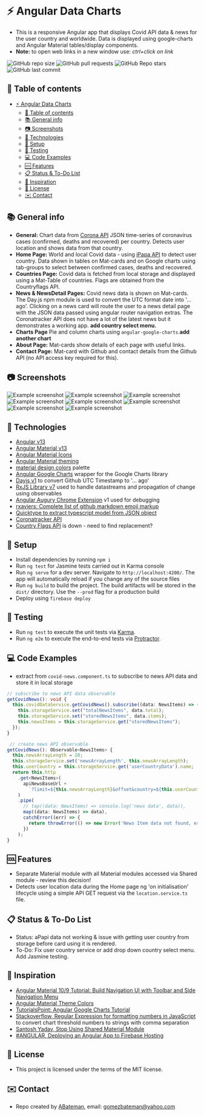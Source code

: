# :zap: Angular Data Charts

* This is a responsive Angular app that displays Covid API data & news for the user country and worldwide. Data is displayed using google-charts and Angular Material tables/display components.
* **Note:** to open web links in a new window use: _ctrl+click on link_

![GitHub repo size](https://img.shields.io/github/repo-size/AndrewJBateman/angular-data-charts?style=plastic)
![GitHub pull requests](https://img.shields.io/github/issues-pr/AndrewJBateman/angular-data-charts?style=plastic)
![GitHub Repo stars](https://img.shields.io/github/stars/AndrewJBateman/angular-data-charts?style=plastic)
![GitHub last commit](https://img.shields.io/github/last-commit/AndrewJBateman/angular-data-charts?style=plastic)

## :page_facing_up: Table of contents

* [:zap: Angular Data Charts](#zap-angular-data-charts)
  * [:page_facing_up: Table of contents](#page_facing_up-table-of-contents)
  * [:books: General info](#books-general-info)
  * [:camera: Screenshots](#camera-screenshots)
  * [:signal_strength: Technologies](#signal_strength-technologies)
  * [:floppy_disk: Setup](#floppy_disk-setup)
  * [:flashlight: Testing](#flashlight-testing)
  * [:computer: Code Examples](#computer-code-examples)
  * [:cool: Features](#cool-features)
  * [:clipboard: Status & To-Do List](#clipboard-status--to-do-list)
  * [:clap: Inspiration](#clap-inspiration)
  * [:file_folder: License](#file_folder-license)
  * [:envelope: Contact](#envelope-contact)

## :books: General info

* **General:** Chart data from [Corona API](https://api.coronatracker.com/) JSON time-series of coronavirus cases (confirmed, deaths and recovered) per country. Detects user location and shows data from that country.
* **Home Page:** World and local Covid data - using [iPapa API](https://ipapi.co/) to detect user country. Data shown in tables on Mat-cards and on Google charts using tab-groups to select between confirmed cases, deaths and recovered.
* **Countries Page:** Covid data is fetched from local storage and displayed using a Mat-Table of countries. Flags are obtained from the Countryflags API.
* **News & NewsDetail Pages:** Covid news data is shown on Mat-cards. The Day.js npm module is used to convert the UTC format date into '... ago'. Clicking on a news card will route the user to a news detail page with the JSON data passed using angular router navigation extras. The Coronatracker API does not have a lot of the latest news but it demonstrates a working app. **add country select menu.**
* **Charts Page** Pie and column charts using `angular-google-charts`.**add another chart**
* **About Page:** Mat-cards show details of each page with useful links.
* **Contact Page:** Mat-card with Github and contact details from the Github API (no API access key required for this).

## :camera: Screenshots

![Example screenshot](./img/home.png)
![Example screenshot](./img/home-mob.png)
![Example screenshot](./img/country-list.png)
![Example screenshot](./img/news.png)
![Example screenshot](./img/charts.png)
![Example screenshot](./img/about.png)
![Example screenshot](./img/contact.png)
![Example screenshot](./img/screen-sizes.png)

## :signal_strength: Technologies

* [Angular v13](https://angular.io/)
* [Angular Material v13](https://material.angular.io/)
* [Angular Material Icons](https://material.io/resources/icons/?style=baseline)
* [Angular Material theming](https://material.angular.io/guide/theming)
* [material design colors](https://www.materialpalette.com/colors) palette
* [Angular Google Charts](https://www.npmjs.com/package/angular-google-charts) wrapper for the Google Charts library
* [Dayjs v1](https://github.com/iamkun/dayjs) to convert Github UTC Timestamp to '... ago'
* [RxJS Library v7](https://angular.io/guide/rx-library) used to handle datastreams and propagation of change using observables
* [Angular Augury Chrome Extension](https://chrome.google.com/webstore/detail/augury/elgalmkoelokbchhkhacckoklkejnhcd) v1 used for debugging
* [rxaviers: Complete list of github markdown emoji markup](https://gist.github.com/rxaviers/7360908)
* [Quicktype to extract typescript model from JSON object](https://app.quicktype.io/)
* [Coronatracker API](http://api.coronatracker.com/)
* [Country Flags API](https://www.countryflags.io) is down - need to find replacement?

## :floppy_disk: Setup

* Install dependencies by running `npm i`
* Run `ng test` for Jasmine tests carried out in Karma console
* Run `ng serve` for a dev server. Navigate to `http://localhost:4200/`. The app will automatically reload if you change any of the source files
* Run `ng build` to build the project. The build artifacts will be stored in the `dist/` directory. Use the `--prod` flag for a production build
* Deploy using `firebase deploy`

## :flashlight: Testing

* Run `ng test` to execute the unit tests via [Karma](https://karma-runner.github.io).
* Run `ng e2e` to execute the end-to-end tests via [Protractor](http://www.protractortest.org/).

## :computer: Code Examples

* extract from `covid-news.component.ts` to subscribe to news API data and store it in local storage

```typescript
// subscribe to news API data observable
getCovidNews(): void {
  this.covidDataService.getCovidNews().subscribe((data: NewsItems) => {
    this.storageService.set("totalNewsItems", data.total);
    this.storageService.set("storedNewsItems", data.items);
    this.newsItems = this.storageService.get("storedNewsItems");
  });
}

 // create news API observable
getCovidNews(): Observable<NewsItems> {
  this.newsArrayLength = 20;
  this.storageService.set('newsArrayLength', this.newsArrayLength);
  this.userCountry = this.storageService.get('userCountryData').name;
  return this.http
    .get<NewsItems>(
      apiNewsBaseUrl +
        `?limit=${this.newsArrayLength}&offset&country=${this.userCountry}`
    )
    .pipe(
      // tap((data: NewsItems) => console.log('news data', data)),
      map((data: NewsItems) => data),
      catchError((err) => {
        return throwError(() => new Error('News Item data not found, error: '));
      })
    );
}
```

## :cool: Features

* Separate Material module with all Material modules accessed via Shared module - review this decision!
* Detects user location data during the Home page ng 'on initialisation' lifecycle using a simple API GET request via the `location.service.ts` file.

## :clipboard: Status & To-Do List

* Status: aPapi data not working & issue with getting user country from storage before card using it is rendered.
* To-Do: Fix user country service or add drop down country select menu. Add Jasmine testing.

## :clap: Inspiration

* [Angular Material 10/9 Tutorial: Build Navigation UI with Toolbar and Side Navigation Menu](https://www.techiediaries.com/angular-material-navigation-toolbar-sidenav/)
* [Angular Material Theme Colors](https://medium.com/@treviergits/angular-material-theme-color-options-7d5968cb7460)
* [TutorialsPoint: Angular Google Charts Tutorial](https://www.tutorialspoint.com/angular_googlecharts/index.htm)
* [Stackoverflow, Regular Expression for formatting numbers in JavaScript](https://stackoverflow.com/questions/2254185/regular-expression-for-formatting-numbers-in-javascript) to convert chart threshold numbers to strings with comma separation
* [Santosh Yadav, Stop Using Shared Material Module](https://indepth.dev/stop-using-shared-material-module/)
* [#ANGULAR, Deploying an Angular App to Firebase Hosting](https://alligator.io/angular/deploying-angular-app-to-firebase/)

## :file_folder: License

* This project is licensed under the terms of the MIT license.

## :envelope: Contact

* Repo created by [ABateman](https://github.com/AndrewJBateman), email: gomezbateman@yahoo.com
